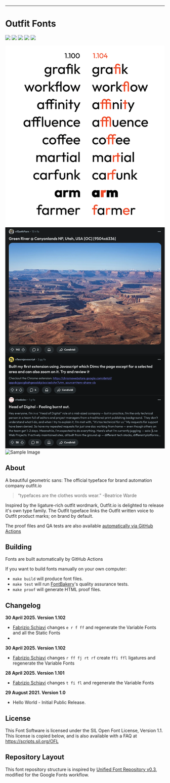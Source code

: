 ----
# Outfit Fonts

[![][Fontbakery]](https://Outfitio.github.io/Outfit-Fonts/fontbakery-report.html)
[![][Universal]](https://Outfitio.github.io/Outfit-Fonts/fontbakery-report.html)
[![][GF Profile]](https://Outfitio.github.io/Outfit-Fonts/fontbakery-report.html)
[![][Outline Correctness]](https://Outfitio.github.io/Outfit-Fonts/fontbakery-report.html)
[![][Shaping]](https://Outfitio.github.io/Outfit-Fonts/fontbakery-report.html)

[Fontbakery]: https://img.shields.io/endpoint?url=https%3A%2F%2Fraw.githubusercontent.com%2FOutfitio%2FOutfit-Fonts%2Fgh-pages%2Fbadges%2Foverall.json
[GF Profile]: https://img.shields.io/endpoint?url=https%3A%2F%2Fraw.githubusercontent.com%2FOutfitio%2FOutfit-Fonts%2Fgh-pages%2Fbadges%2FGoogleFonts.json
[Outline Correctness]: https://img.shields.io/endpoint?url=https%3A%2F%2Fraw.githubusercontent.com%2FOutfitio%2FOutfit-Fonts%2Fgh-pages%2Fbadges%2FOutlineCorrectnessChecks.json
[Shaping]: https://img.shields.io/endpoint?url=https%3A%2F%2Fraw.githubusercontent.com%2FOutfitio%2FOutfit-Fonts%2Fgh-pages%2Fbadges%2FShapingChecks.json
[Universal]: https://img.shields.io/endpoint?url=https%3A%2F%2Fraw.githubusercontent.com%2FOutfitio%2FOutfit-Fonts%2Fgh-pages%2Fbadges%2FUniversal.json

![FSD Outfit changes](https://github.com/fabrizioschiavi/Outfit-Fonts/blob/main/documentation/fsd_outfit_changes.png)
![FSD Outfit as Reddit font sample](https://github.com/fabrizioschiavi/Outfit-Fonts/blob/main/documentation/fsd_outfit_reddit.png)
![Sample Image](documentation/image1.png)

## About

A beautiful geometric sans: The official typeface for brand automation company outfit.io

> “typefaces are the clothes words wear.” -Beatrice Warde

Inspired by the ligature-rich outfit wordmark, Outfit.io is delighted to release it's own type family.
The Outfit typeface links the Outfit written voice to Outfit product marks; on brand by default. 


The proof files and QA tests are also available [automatically via GitHub Actions](https://outfitio.github.io/Outfit-Fonts/)


## Building

Fonts are built automatically by GitHub Actions

If you want to build fonts manually on your own computer:

* `make build` will produce font files.
* `make test` will run [FontBakery](https://github.com/googlefonts/fontbakery)'s quality assurance tests.
* `make proof` will generate HTML proof files.

## Changelog

**30 April 2025. Version 1.102**
- [Fabrizio Schiavi](https://fsd.it) changes `e r f ff` and regenerate the Variable Fonts and all the Static Fonts
- 
**30 April 2025. Version 1.102**
- [Fabrizio Schiavi](https://fsd.it) changes `r ff fj rt rf` create `ffi ffl` ligatures and regenerate the Variable Fonts 

**28 April 2025. Version 1.101**
- [Fabrizio Schiavi](https://fsd.it) changes `t fi fl` and regenerate the Variable Fonts 

**29 August 2021. Version 1.0**
- Hello World - Initial Public Release.

## License

This Font Software is licensed under the SIL Open Font License, Version 1.1.
This license is copied below, and is also available with a FAQ at
https://scripts.sil.org/OFL

## Repository Layout

This font repository structure is inspired by [Unified Font Repository v0.3](https://github.com/unified-font-repository/Unified-Font-Repository), modified for the Google Fonts workflow.
